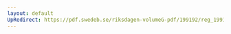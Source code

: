 ```yaml
---
layout: default
UpRedirect: https://pdf.swedeb.se/riksdagen-volumeG-pdf/199192/reg_199192/reg_199192_0307.pdf
---
```

